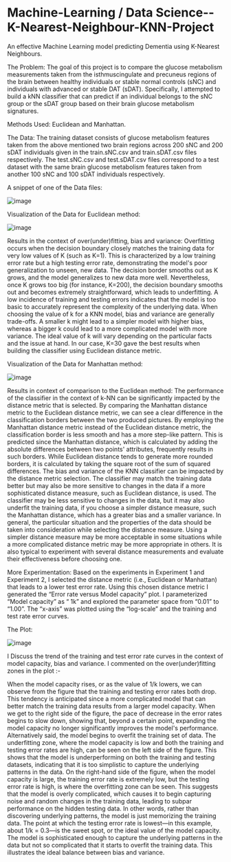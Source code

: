 # Machine-Learning / Data Science--K-Nearest-Neighbour-KNN-Project
An effective Machine Learning model predicting Dementia using K-Nearest Neighbours.

The Problem: The goal of this project is to compare the glucose metabolism measurements taken from the isthmuscingulate and precuneus regions of the brain between healthy individuals or stable normal controls (sNC) and individuals with advanced or stable DAT (sDAT). Specifically, I attempted to build a kNN classifier that can predict if an individual belongs to the sNC group or the sDAT group based on their brain glucose metabolism signatures.

Methods Used: Euclidean and Manhattan.

The Data: The training dataset consists of glucose metabolism features taken from the above mentioned two brain regions across 200 sNC and 200 sDAT individuals given in the train.sNC.csv and train.sDAT.csv files respectively. The test.sNC.csv and test.sDAT.csv files correspond to a test dataset with the same brain glucose metabolism features taken from another 100 sNC and 100 sDAT individuals respectively.

A snippet of one of the Data files:

![image](https://github.com/Afiqur07/Machine-Learning--K-Nearest-Neighbour-KNN-/assets/27920239/5fb4bf9d-c396-4f5a-9bc8-0b0eec8fb238)

Visualization of the Data for Euclidean method: 

![image](https://github.com/Afiqur07/Machine-Learning--K-Nearest-Neighbour-KNN-/assets/27920239/aed6c8d8-c48c-4fc8-802f-533e4f9447da)

Results in the context of over(under)fitting, bias and variance: Overfitting occurs when the decision boundary closely matches the training data for very low values of K (such as K=1). This is characterized by a low training error rate but a high testing error rate, demonstrating the model's poor generalization to unseen, new data. The decision border smooths out as K grows, and the model generalizes to new data more well. Nevertheless, once K grows too big (for instance, K=200), the decision boundary smooths out and becomes extremely straightforward, which leads to underfitting. A low incidence of training and testing errors indicates that the model is too basic to accurately represent the complexity of the underlying data.
When choosing the value of k for a KNN model, bias and variance are generally trade-offs. A smaller k might lead to a simpler model with higher bias, whereas a bigger k could lead to a more complicated model with more variance. The ideal value of k will vary depending on the particular facts and the issue at hand. In our case, K=30 gave the best results when building the classifier using Euclidean distance metric.

Visualization of the Data for Manhattan method: 

![image](https://github.com/Afiqur07/Machine-Learning--K-Nearest-Neighbour-KNN-/assets/27920239/e52a7b9e-2004-4727-a1a2-96da3242c5cf)

Results in context of comparison to the Euclidean method: The performance of the classifier in the context of k-NN can be significantly impacted by the
distance metric that is selected. By comparing the Manhattan distance metric to the Euclidean
distance metric, we can see a clear difference in the classification borders between the two
produced pictures.
By employing the Manhattan distance metric instead of the Euclidean distance metric, the
classification border is less smooth and has a more step-like pattern. This is predicted since the
Manhattan distance, which is calculated by adding the absolute differences between two points'
attributes, frequently results in such borders. While Euclidean distance tends to generate more
rounded borders, it is calculated by taking the square root of the sum of squared differences.
The bias and variance of the KNN classifier can be impacted by the distance metric selection. The
classifier may match the training data better but may also be more sensitive to changes in the data
if a more sophisticated distance measure, such as Euclidean distance, is used. The classifier may
be less sensitive to changes in the data, but it may also underfit the training data, if you choose a
simpler distance measure, such the Manhattan distance, which has a greater bias and a smaller
variance.
In general, the particular situation and the properties of the data should be taken into consideration
while selecting the distance measure. Using a simpler distance measure may be more acceptable
in some situations while a more complicated distance metric may be more appropriate in others. It
is also typical to experiment with several distance measurements and evaluate their effectiveness
before choosing one.

More Experimentation: Based on the experiments in Experiment 1 and Experiment 2, I selected the distance metric (i.e., Euclidean or Manhattan) that
leads to a lower test error rate. Using this chosen distance metric I generated the “Error rate versus Model capacity”
plot. I parameterized “Model capacity” as “ 1k” and explored the parameter space from “0.01” to “1.00”. The “x-axis” was plotted using the “log-scale” and the training and test
rate error curves. 

The Plot: 

![image](https://github.com/Afiqur07/Machine-Learning--K-Nearest-Neighbour-KNN-/assets/27920239/b7881d3b-d7f1-4b59-8b86-0ab579996d1d)

I Discuss the trend of the training and test error rate curves in the context of model capacity, bias and variance. I commented on the over(under)fitting zones in the plot :- 

When the model capacity rises, or as the value of 1/k lowers, we can observe from the figure that
the training and testing error rates both drop. This tendency is anticipated since a more complicated
model that can better match the training data results from a larger model capacity.
When we get to the right side of the figure, the pace of decrease in the error rates begins to slow
down, showing that, beyond a certain point, expanding the model capacity no longer significantly
improves the model's performance. Alternatively said, the model begins to overfit the training set
of data. The underfitting zone, where the model capacity is low and both the training and testing
error rates are high, can be seen on the left side of the figure. This shows that the model is
underperforming on both the training and testing datasets, indicating that it is too simplistic to
capture the underlying patterns in the data.
On the right-hand side of the figure, when the model capacity is large, the training error rate is
extremely low, but the testing error rate is high, is where the overfitting zone can be seen. This
suggests that the model is overly complicated, which causes it to begin capturing noise and random
changes in the training data, leading to subpar performance on the hidden testing data. In other
words, rather than discovering underlying patterns, the model is just memorizing the training data.
The point at which the testing error rate is lowest—in this example, about 1/k = 0.3—is the sweet
spot, or the ideal value of the model capacity. The model is sophisticated enough to capture the
underlying patterns in the data but not so complicated that it starts to overfit the training data. This
illustrates the ideal balance between bias and variance.
